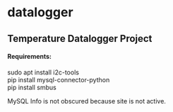 # datalogger

## Temperature Datalogger Project

#### Requirements:  

sudo apt install i2c-tools  
pip install mysql-connector-python  
pip install smbus

MySQL Info is not obscured because site is not active.
